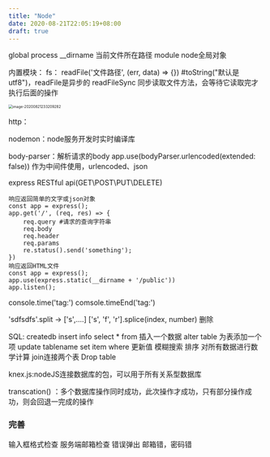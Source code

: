 ```yaml
---
title: "Node"
date: 2020-08-21T22:05:19+08:00
draft: true
---
```


global
process
__dirname 当前文件所在路径
module node全局对象

内置模块：
fs：
    readFile('文件路径', (err, data) => {}) #toString("默认是utf8")，readFile是异步的
    readFileSync 同步读取文件方法，会等待它读取完才执行后面的操作

<img src="C:\Users\Alan\AppData\Roaming\Typora\typora-user-images\image-20200821233209282.png" alt="image-20200821233209282" style="zoom:50%;" />


http：


nodemon：node服务开发时实时编译库

body-parser：解析请求的body
app.use(bodyParser.urlencoded(extended: false)) 作为中间件使用，urlencoded、json

express  RESTful api(GET\POST\PUT\DELETE)

```
响应返回简单的文字或json对象
const app = express();
app.get('/', (req, res) => {
    req.query #请求的查询字符串
    req.body 
    req.header
    req.params
    re.status().send('something');
})
响应返回HTML文件
const app = express();
app.use(express.static(__dirname + '/public'))
app.listen();

```

console.time('tag:')
comsole.timeEnd('tag:')

'sdfsdfs'.split -> ['s',....]
['s', 'f', 'r'].splice(index, number) 删除


SQL:
createdb
insert info
select * from 插入一个数据
alter table 为表添加一个项
update tablename set item where 更新值
模糊搜索
排序
对所有数据进行数学计算
join连接两个表
Drop table

knex.js:nodeJS连接数据库的包，可以用于所有关系型数据库

transcation() ：多个数据库操作同时成功，此次操作才成功，只有部分操作成功，则会回退一完成的操作




### 完善
输入框格式检查
服务端邮箱检查
错误弹出 邮箱错，密码错